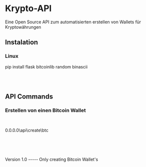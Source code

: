 # Krypto-API
Eine Open Source API zum automatisierten erstellen von Wallets für Kryptowährungen


<h2>Instalation</h2>

<h3>Linux</h3>
<p>pip install flask bitcoinlib random binascii </p>
<br><br>
<h2>API Commands</h2>
<h3>Erstellen von einen Bitcoin Wallet</h3>
<br>
<p>0.0.0.0\api\create\btc</p>
<br><br><br>

<P>Version 1.0 ----- Only creating Bitcoin Wallet's </P>
